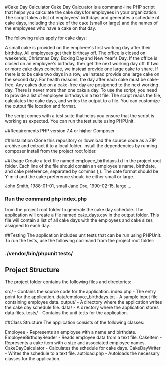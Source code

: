 #Cake Day Calculator
Cake Day Calculator is a command-line PHP script that helps you calculate the cake days for employees in your organization. The script takes a list of employees' birthdays and generates a schedule of cake days, including the size of the cake (small or large) and the names of the employees who have a cake on that day.

The following rules apply for cake days:

A small cake is provided on the employee's first working day after their birthday.
All employees get their birthday off.
The office is closed on weekends, Christmas Day, Boxing Day and New Year's Day.
If the office is closed on an employee's birthday, they get the next working day off.
If two or more cake days coincide, we instead provide one large cake to share.
If there is to be cake two days in a row, we instead provide one large cake on the second day.
For health reasons, the day after each cake must be cake-free. Any cakes due on a cake-free day are postponed to the next working day.
There is never more than one cake a day.
To use the script, you need to provide a list of employee birthdays in a text file. The script reads the file, calculates the cake days, and writes the output to a file. You can customize the output file location and format.

The script comes with a test suite that helps you ensure that the script is working as expected. You can run the test suite using PHPUnit.


##Requirements
PHP version 7.4 or higher
Composer

##Installation
Clone this repository or download the source code as a ZIP archive and extract it to a local folder.
Install the dependencies by running composer install from the project root folder.

##Usage
Create a text file named employee_birthdays.txt in the project root folder. Each line of the file should contain an employee's name, birthdate, and cake preference, separated by commas (,). The date format should be Y-m-d and the cake preference should be either small or large.


John Smith, 1988-01-01, small
Jane Doe, 1990-02-15, large
...

### Run the command php index.php 

from the project root folder to generate the cake day schedule.
The application will create a file named cake_days.csv in the output folder. This file will contain a list of all cake days with the employees and cake sizes assigned to each day.


##Testing
The application includes unit tests that can be run using PHPUnit. To run the tests, use the following command from the project root folder:

###  ./vendor/bin/phpunit tests/


## Project Structure
The project folder contains the following files and directories:

src/ - Contains the source code for the application.
index.php - The entry point for the application.
data/employee_birthdays.txt - A sample input file containing employee data.
output/ - A directory where the application writes the cake day schedule file.
data/ - A directory where the application stores data files.
tests/ - Contains the unit tests for the application.


##Class Structure
The application consists of the following classes:

Employee - Represents an employee with a name and birthdate.
EmployeeBirthdayReader - Reads employee data from a text file.
CakeItem - Represents a cake item with a size and associated employee names.
CakeDayCalculator - Calculates the schedule for cake days.
CakeDayWriter - Writes the schedule to a text file.
autoload.php - Autoloads the necessary classes for the application.